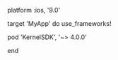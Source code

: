 platform :ios, '9.0'

target 'MyApp' do
  use_frameworks!
  
  pod 'KernelSDK', '~> 4.0.0'  
  
end
